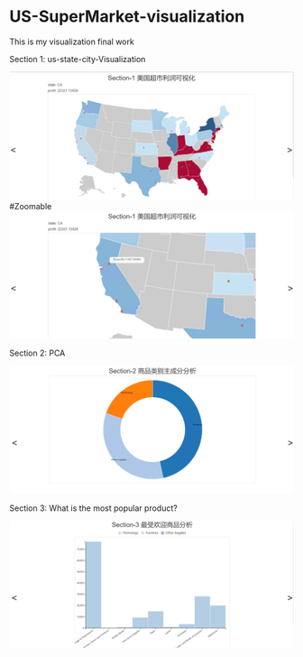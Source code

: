 # US-SuperMarket-visualization

This is my visualization final work

Section 1: us-state-city-Visualization

![](https://github.com/Blackmamba-xuan/US-SuperMarket-visualization/blob/master/screenshoot/shoot1.png)
#Zoomable
![](https://github.com/Blackmamba-xuan/US-SuperMarket-visualization/blob/master/screenshoot/shoot2.png)

Section 2: PCA 

![](https://github.com/Blackmamba-xuan/US-SuperMarket-visualization/blob/master/screenshoot/shoot3.png)

Section 3: What is the most popular product?

![](https://github.com/Blackmamba-xuan/US-SuperMarket-visualization/blob/master/screenshoot/shoot4.png)
